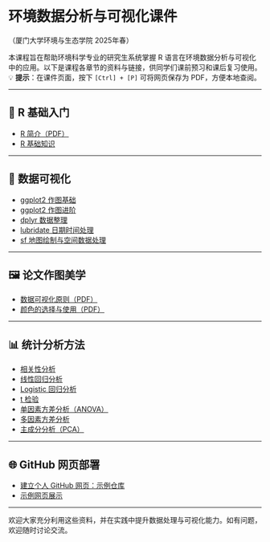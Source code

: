 # 环境数据分析与可视化课件  
（厦门大学环境与生态学院 2025年春）

本课程旨在帮助环境科学专业的研究生系统掌握 R 语言在环境数据分析与可视化中的应用。以下是课程各章节的资料与链接，供同学们课前预习和课后复习使用。  
💡 **提示**：在课件页面，按下 `[Ctrl] + [P]` 可将网页保存为 PDF，方便本地查阅。

---

## 📘 R 基础入门

- [R 简介（PDF）](https://tan-qiao-guo.github.io/environmental_data_analysis_and_visualization/1a.%20R_introduction.pdf)
- [R 基础知识](https://tan-qiao-guo.github.io/1b_R_basics/#1)

---

## 🎨 数据可视化

- [ggplot2 作图基础](https://tan-qiao-guo.github.io/2_ggplot_essentials/#1)  
- [ggplot2 作图进阶](https://tan-qiao-guo.github.io/3_ggplot_advanced/#1)  
- [dplyr 数据整理](https://tan-qiao-guo.github.io/4_dplyr_data_wrangling/#1)  
- [lubridate 日期时间处理](https://tan-qiao-guo.github.io/5_lubridate_date_time_data/#1)  
- [sf 地图绘制与空间数据处理](https://tan-qiao-guo.github.io/6_sf_maps/#1)


---

## 🖼️ 论文作图美学

- [数据可视化原则（PDF）](https://tan-qiao-guo.github.io/environmental_data_analysis_and_visualization/7a.%20%E6%95%B0%E6%8D%AE%E5%8F%AF%E8%A7%86%E5%8C%96%E5%8E%9F%E5%88%99-2025.pdf)
- [颜色的选择与使用（PDF）](https://tan-qiao-guo.github.io/environmental_data_analysis_and_visualization/7b.%20%E9%A2%9C%E8%89%B2%E7%9A%84%E9%80%89%E6%8B%A9%E5%92%8C%E4%BD%BF%E7%94%A8-2025.pdf)

---

## 📊 统计分析方法

- [相关性分析](https://tan-qiao-guo.github.io/8_correlation_analysis/#1)
- [线性回归分析](https://tan-qiao-guo.github.io/9_multiple_linear_regression/#1)
- [Logistic 回归分析](https://tan-qiao-guo.github.io/10_logistic_regression/#1)
- [t 检验](https://tan-qiao-guo.github.io/11_t_test/#1)
- [单因素方差分析（ANOVA）](https://tan-qiao-guo.github.io/12_anova/#1)
- [多因素方差分析](https://tan-qiao-guo.github.io/13_two_way_anova/#1)
- [主成分分析（PCA）](https://tan-qiao-guo.github.io/14_pca/#1)

---

## 🌐 GitHub 网页部署

- [建立个人 GitHub 网页：示例仓库](https://github.com/tan-qiao-guo/20230616-example-page)  
- [示例网页展示](https://tan-qiao-guo.github.io/HeWY_2025_MPB/)

---

欢迎大家充分利用这些资料，并在实践中提升数据处理与可视化能力。如有问题，欢迎随时讨论交流。
